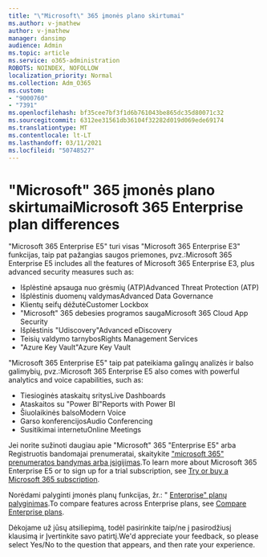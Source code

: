 ```yaml
---
title: "\"Microsoft\" 365 įmonės plano skirtumai"
ms.author: v-jmathew
author: v-jmathew
manager: dansimp
audience: Admin
ms.topic: article
ms.service: o365-administration
ROBOTS: NOINDEX, NOFOLLOW
localization_priority: Normal
ms.collection: Adm_O365
ms.custom:
- "9000760"
- "7391"
ms.openlocfilehash: bf35cee7bf3f1d6b761043be865dc35d80071c32
ms.sourcegitcommit: 6312ee31561db36104f32282d019d069ede69174
ms.translationtype: MT
ms.contentlocale: lt-LT
ms.lasthandoff: 03/11/2021
ms.locfileid: "50748527"
---
```

# <a name="microsoft-365-enterprise-plan-differences"></a><span data-ttu-id="e497a-102">"Microsoft" 365 įmonės plano skirtumai</span><span class="sxs-lookup"><span data-stu-id="e497a-102">Microsoft 365 Enterprise plan differences</span></span>

<span data-ttu-id="e497a-103">"Microsoft 365 Enterprise E5" turi visas "Microsoft 365 Enterprise E3" funkcijas, taip pat pažangias saugos priemones, pvz.:</span><span class="sxs-lookup"><span data-stu-id="e497a-103">Microsoft 365 Enterprise E5 includes all the features of Microsoft 365 Enterprise E3, plus advanced security measures such as:</span></span>

- <span data-ttu-id="e497a-104">Išplėstinė apsauga nuo grėsmių (ATP)</span><span class="sxs-lookup"><span data-stu-id="e497a-104">Advanced Threat Protection (ATP)</span></span>
- <span data-ttu-id="e497a-105">Išplėstinis duomenų valdymas</span><span class="sxs-lookup"><span data-stu-id="e497a-105">Advanced Data Governance</span></span>
- <span data-ttu-id="e497a-106">Klientų seifų dėžutė</span><span class="sxs-lookup"><span data-stu-id="e497a-106">Customer Lockbox</span></span>
- <span data-ttu-id="e497a-107">"Microsoft" 365 debesies programos sauga</span><span class="sxs-lookup"><span data-stu-id="e497a-107">Microsoft 365 Cloud App Security</span></span>
- <span data-ttu-id="e497a-108">Išplėstinis "Udiscovery"</span><span class="sxs-lookup"><span data-stu-id="e497a-108">Advanced eDiscovery</span></span>
- <span data-ttu-id="e497a-109">Teisių valdymo tarnybos</span><span class="sxs-lookup"><span data-stu-id="e497a-109">Rights Management Services</span></span>
- <span data-ttu-id="e497a-110">"Azure Key Vault"</span><span class="sxs-lookup"><span data-stu-id="e497a-110">Azure Key Vault</span></span>

<span data-ttu-id="e497a-111">"Microsoft 365 Enterprise E5" taip pat pateikiama galingų analizės ir balso galimybių, pvz.:</span><span class="sxs-lookup"><span data-stu-id="e497a-111">Microsoft 365 Enterprise E5 also comes with powerful analytics and voice capabilities, such as:</span></span>

- <span data-ttu-id="e497a-112">Tiesioginės ataskaitų sritys</span><span class="sxs-lookup"><span data-stu-id="e497a-112">Live Dashboards</span></span>
- <span data-ttu-id="e497a-113">Ataskaitos su "Power BI"</span><span class="sxs-lookup"><span data-stu-id="e497a-113">Reports with Power BI</span></span>
- <span data-ttu-id="e497a-114">Šiuolaikinės balso</span><span class="sxs-lookup"><span data-stu-id="e497a-114">Modern Voice</span></span>
- <span data-ttu-id="e497a-115">Garso konferencijos</span><span class="sxs-lookup"><span data-stu-id="e497a-115">Audio Conferencing</span></span>
- <span data-ttu-id="e497a-116">Susitikimai internetu</span><span class="sxs-lookup"><span data-stu-id="e497a-116">Online Meetings</span></span>

<span data-ttu-id="e497a-117">Jei norite sužinoti daugiau apie "Microsoft" 365 "Enterprise E5" arba Registruotis bandomajai prenumeratai, skaitykite ["microsoft 365" prenumeratos bandymas arba įsigijimas](https://go.microsoft.com/fwlink/?linkid=2099673).</span><span class="sxs-lookup"><span data-stu-id="e497a-117">To learn more about Microsoft 365 Enterprise E5 or to sign up for a trial subscription, see [Try or buy a Microsoft 365 subscription](https://go.microsoft.com/fwlink/?linkid=2099673).</span></span>

<span data-ttu-id="e497a-118">Norėdami palyginti įmonės planų funkcijas, žr.: " [Enterprise" planų palyginimas](https://go.microsoft.com/fwlink/?linkid=2097200).</span><span class="sxs-lookup"><span data-stu-id="e497a-118">To compare features across Enterprise plans, see [Compare Enterprise plans](https://go.microsoft.com/fwlink/?linkid=2097200).</span></span>

<span data-ttu-id="e497a-119">Dėkojame už jūsų atsiliepimą, todėl pasirinkite taip/ne į pasirodžiusį klausimą ir Įvertinkite savo patirtį.</span><span class="sxs-lookup"><span data-stu-id="e497a-119">We'd appreciate your feedback, so please select Yes/No to the question that appears, and then rate your experience.</span></span>
